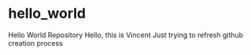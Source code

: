 # hello_world
Hello World Repository
Hello, this is Vincent
Just trying to refresh github creation process
